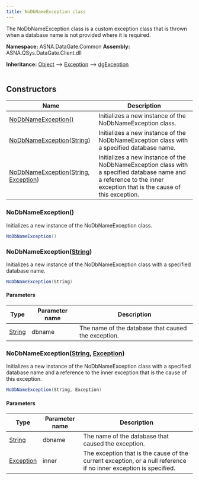 ```yaml
---
title: NoDbNameException class
---
```


The NoDbNameException class is a custom exception class that is thrown when a database name is not provided where it is required.

**Namespace:** ASNA.DataGate.Common
**Assembly:** ASNA.QSys.DataGate.Client.dll

**Inheritance:** [Object](https://docs.microsoft.com/en-us/dotnet/api/system.object) --> [Exception](https://docs.microsoft.com/en-us/dotnet/api/system.exception) --> [dgException](/reference/datagate/datagate-common/dg-exception.html)
<br>
<br>

## Constructors

| Name | Description |
| --- | --- |
| [NoDbNameException()](#nodbnameexception) | Initializes a new instance of the NoDbNameException class.
| [NoDbNameException](#nodbnameexceptionstring)([String](https://docs.microsoft.com/en-us/dotnet/api/system.string)) | Initializes a new instance of the NoDbNameException class with a specified database name.
| [NoDbNameException](#nodbnameexceptionstring-exception)([String](https://docs.microsoft.com/en-us/dotnet/api/system.string), [Exception](https://docs.microsoft.com/en-us/dotnet/api/system.exception)) | Initializes a new instance of the NoDbNameException class with a specified database name and a reference to the inner exception that is the cause of this exception.

### NoDbNameException()

Initializes a new instance of the NoDbNameException class.

```cs
NoDbNameException()
```

### NoDbNameException([String](https://docs.microsoft.com/en-us/dotnet/api/system.string))

Initializes a new instance of the NoDbNameException class with a specified database name.

```cs
NoDbNameException(String)
```

#### Parameters

| Type | Parameter name | Description
| --- | --- | ---
| [String](https://docs.microsoft.com/en-us/dotnet/api/system.string) | dbname | The name of the database that caused the exception.

### NoDbNameException([String](https://docs.microsoft.com/en-us/dotnet/api/system.string), [Exception](https://docs.microsoft.com/en-us/dotnet/api/system.exception))

Initializes a new instance of the NoDbNameException class with a specified database name and a reference to the inner exception that is the cause of this exception.

```cs
NoDbNameException(String, Exception)
```

#### Parameters

| Type | Parameter name | Description
| --- | --- | ---
| [String](https://docs.microsoft.com/en-us/dotnet/api/system.string) | dbname | The name of the database that caused the exception.
| [Exception](https://docs.microsoft.com/en-us/dotnet/api/system.exception) | inner | The exception that is the cause of the current exception, or a null reference if no inner exception is specified.
